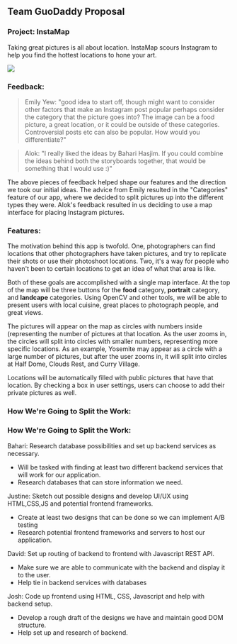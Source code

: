 ## Team GuoDaddy Proposal


### Project: InstaMap

Taking great pictures is all about location. InstaMap scours Instagram to help you find the hottest locations to hone your art. 

![](http://i.imgur.com/0otoCaw.jpg)


### Feedback:

> Emily Yew: "good idea to start off, though might want to consider other factors that make an Instagram post popular
perhaps consider the category that the picture goes into? The image can be a food picture, a great location, or it could be outside of these categories. Controversial posts etc can also be popular. How would you differentiate?"


> Alok: "I really liked the ideas by Bahari Hasjim. If you could combine the ideas behind both the storyboards together, that would be something that I would use :)"

The above pieces of feedback helped shape our features and the direction we took our initial ideas. The advice from Emily resulted in the "Categories" feature of our app, where we decided to split pictures up into the different types they were. Alok's feedback resulted in us deciding to use a map interface for placing Instagram pictures.  

### Features: 


The motivation behind this app is twofold. One, photographers can find locations that other photographers have taken pictures, and try to replicate their shots or use their photoshoot locations. Two, it's a way for people who haven't been to certain locations to get an idea of what that area is like.

Both of these goals are accomplished with a single map interface. At the top of the map will be three buttons for the **food** category, **portrait** category, and **landcape** categories. Using OpenCV and other tools, we will be able to present users with local cuisine, great places to photograph people, and great views. 

The pictures will appear on the map as circles with numbers inside (representing the number of pictures at that location. As the user zooms in, the circles will split into circles with smaller numbers, representing more specific locations. As an example, Yosemite may appear as a circle with a large number of pictures, but after the user zooms in, it will split into circles at Half Dome, Clouds Rest, and Curry Village.

Locations will be automatically filled with public pictures that have that location. By checking a box in user settings, users can choose to add their private pictures as well. 



### How We're Going to Split the Work: 

### How We're Going to Split the Work: 

Bahari: Research database possibilities and set up backend services as necessary.
  - Will be tasked with finding at least two different backend services that will work for our application.
  - Research databases that can store information we need.
  
Justine: Sketch out possible designs and develop UI/UX using HTML,CSS,JS and potential frontend frameworks.
  - Create at least two designs that can be done so we can implement A/B testing
  - Research potential frontend frameworks and servers to host our application.
  
David: Set up routing of backend to frontend with Javascript REST API.
  - Make sure we are able to communicate with the backend and display it to the user.
  - Help tie in backend services with databases
  
Josh: Code up frontend using HTML, CSS, Javascript and help with backend setup.
  - Develop a rough draft of the designs we have and maintain good DOM structure.
  - Help set up and research of backend.
 